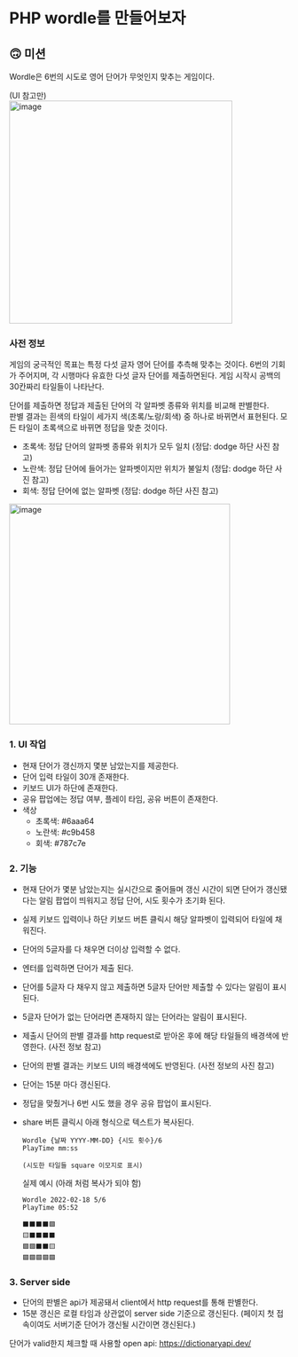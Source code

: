 # PHP wordle를 만들어보자

## 🙃 미션

Wordle은 6번의 시도로 영어 단어가 무엇인지 맞추는 게임이다.

(UI 참고만) <br />
<img width="402" alt="image" src="https://user-images.githubusercontent.com/32596517/154688302-d3e5275f-ce91-4357-a8a2-e7414d59dba6.png">

### 사전 정보
게임의 궁극적인 목표는 특정 다섯 글자 영어 단어를 추측해 맞추는 것이다. 6번의 기회가 주어지며, 각 시행마다 유효한 다섯 글자 단어를 제출하면된다. 게임 시작시 공백의 30칸짜리 타일들이 나타난다. <br />

단어를 제출하면 정답과 제출된 단어의 각 알파벳 종류와 위치를 비교해 판별한다. <br />
판별 결과는 흰색의 타일이 세가지 색(초록/노랑/회색) 중 하나로 바뀌면서 표현된다. 모든 타일이 초록색으로 바뀌면 정답을 맞춘 것이다.
- 초록색: 정답 단어의 알파벳 종류와 위치가 모두 일치 (정답: dodge 하단 사진 참고)
- 노란색: 정답 단어에 들어가는 알파벳이지만 위치가 불일치 (정답: dodge 하단 사진 참고)
- 회색: 정답 단어에 없는 알파벳 (정답: dodge 하단 사진 참고)

<img width="398" alt="image" src="https://user-images.githubusercontent.com/32596517/154688654-27bd503a-69e7-4908-b2b0-0dc382005831.png">

### 1. UI 작업
- 현재 단어가 갱신까지 몇분 남았는지를 제공한다.
- 단어 입력 타일이 30개 존재한다.
- 키보드 UI가 하단에 존재한다.
- 공유 팝업에는 정답 여부, 플레이 타임, 공유 버튼이 존재한다.
- 색상
  - 초록색: #6aaa64
  - 노란색: #c9b458
  - 회색: #787c7e

### 2. 기능
- 현재 단어가 몇분 남았는지는 실시간으로 줄어들며 갱신 시간이 되면 단어가 갱신됐다는 알림 팝업이 띄워지고 정답 단어, 시도 횟수가 초기화 된다.
- 실제 키보드 입력이나 하단 키보드 버튼 클릭시 해당 알파벳이 입력되어 타일에 채워진다.
- 단어의 5글자를 다 채우면 더이상 입력할 수 없다.
- 엔터를 입력하면 단어가 제출 된다.
- 단어를 5글자 다 채우지 않고 제출하면 5글자 단어만 제출할 수 있다는 알림이 표시된다.
- 5글자 단어가 없는 단어라면 존재하지 않는 단어라는 알림이 표시된다.
- 제출시 단어의 판별 결과를 http request로 받아온 후에 해당 타일들의 배경색에 반영한다. (사전 정보 참고)
- 단어의 판별 결과는 키보드 UI의 배경색에도 반영된다. (사전 정보의 사진 참고)
- 단어는 15분 마다 갱신된다.
- 정답을 맞췄거나 6번 시도 했을 경우 공유 팝업이 표시된다.
- share 버튼 클릭시 아래 형식으로 텍스트가 복사된다.
  ```
  Wordle {날짜 YYYY-MM-DD} {시도 횟수}/6
  PlayTime mm:ss

  (시도한 타일들 square 이모지로 표시)
  ```

  실제 예시 (아래 처럼 복사가 되야 함)
  ```
  Wordle 2022-02-18 5/6
  PlayTime 05:52

  ⬛⬛⬛⬛🟩
  🟨⬛⬛⬛⬛
  🟩🟩⬛⬛🟨
  🟩🟩🟩🟩🟩
  ```

### 3. Server side
- 단어의 판별은 api가 제공돼서 client에서 http request를 통해 판별한다.
- 15분 갱신은 로컬 타임과 상관없이 server side 기준으로 갱신된다. (페이지 첫 접속이여도 서버기준 단어가 갱신될 시간이면 갱신된다.)

단어가 valid한지 체크할 때 사용할 open api: https://dictionaryapi.dev/
